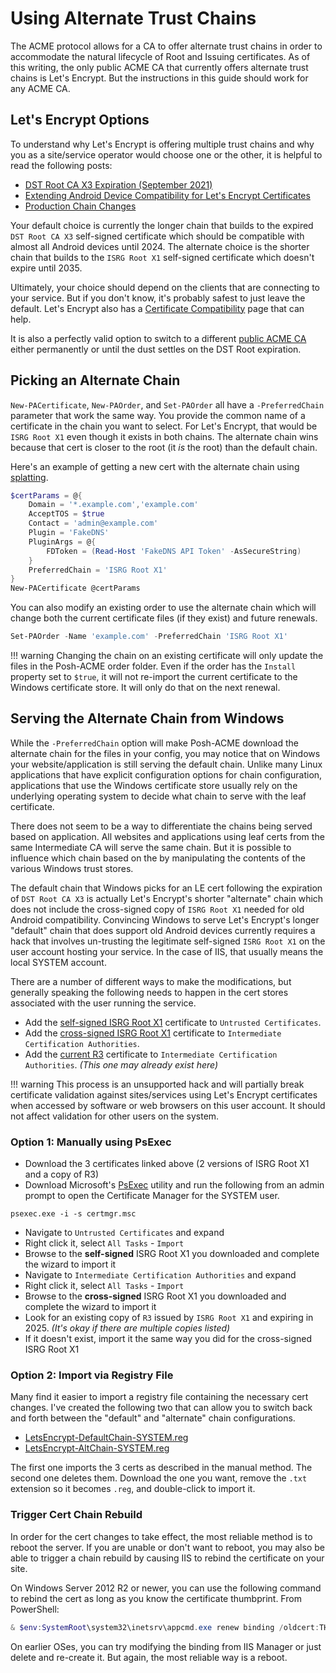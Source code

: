 # Using Alternate Trust Chains

The ACME protocol allows for a CA to offer alternate trust chains in order to accommodate the natural lifecycle of Root and Issuing certificates. As of this writing, the only public ACME CA that currently offers alternate trust chains is Let's Encrypt. But the instructions in this guide should work for any ACME CA.

## Let's Encrypt Options

To understand why Let's Encrypt is offering multiple trust chains and why you as a site/service operator would choose one or the other, it is helpful to read the following posts:

- [DST Root CA X3 Expiration (September 2021)](https://letsencrypt.org/docs/dst-root-ca-x3-expiration-september-2021/)
- [Extending Android Device Compatibility for Let's Encrypt Certificates](https://letsencrypt.org/2020/12/21/extending-android-compatibility.html)
- [Production Chain Changes](https://community.letsencrypt.org/t/production-chain-changes/150739)

Your default choice is currently the longer chain that builds to the expired `DST Root CA X3` self-signed certificate which should be compatible with almost all Android devices until 2024. The alternate choice is the shorter chain that builds to the `ISRG Root X1` self-signed certificate which doesn't expire until 2035.

Ultimately, your choice should depend on the clients that are connecting to your service. But if you don't know, it's probably safest to just leave the default. Let's Encrypt also has a [Certificate Compatibility](https://letsencrypt.org/docs/certificate-compatibility/) page that can help.

It is also a perfectly valid option to switch to a different [public ACME CA](ACME-CA-Comparison.md) either permanently or until the dust settles on the DST Root expiration.

## Picking an Alternate Chain

`New-PACertificate`, `New-PAOrder`, and `Set-PAOrder` all have a `-PreferredChain` parameter that work the same way. You provide the common name of a certificate in the chain you want to select. For Let's Encrypt, that would be `ISRG Root X1` even though it exists in both chains. The alternate chain wins because that cert is closer to the root (it *is* the root) than the default chain.

Here's an example of getting a new cert with the alternate chain using [splatting](https://docs.microsoft.com/en-us/powershell/module/microsoft.powershell.core/about/about_splatting).

```powershell
$certParams = @{
    Domain = '*.example.com','example.com'
    AcceptTOS = $true
    Contact = 'admin@example.com'
    Plugin = 'FakeDNS'
    PluginArgs = @{
        FDToken = (Read-Host 'FakeDNS API Token' -AsSecureString)
    }
    PreferredChain = 'ISRG Root X1'
}
New-PACertificate @certParams
```

You can also modify an existing order to use the alternate chain which will change both the current certificate files (if they exist) and future renewals.

```powershell
Set-PAOrder -Name 'example.com' -PreferredChain 'ISRG Root X1'
```

!!! warning
    Changing the chain on an existing certificate will only update the files in the Posh-ACME order folder. Even if the order has the `Install` property set to `$true`, it will not re-import the current certificate to the Windows certificate store. It will only do that on the next renewal.

## Serving the Alternate Chain from Windows

While the `-PreferredChain` option will make Posh-ACME download the alternate chain for the files in your config, you may notice that on Windows your website/application is still serving the default chain. Unlike many Linux applications that have explicit configuration options for chain configuration, applications that use the Windows certificate store usually rely on the underlying operating system to decide what chain to serve with the leaf certificate.

There does not seem to be a way to differentiate the chains being served based on application. All websites and applications using leaf certs from the same Intermediate CA will serve the same chain. But it is possible to influence which chain based on the by manipulating the contents of the various Windows trust stores.

The default chain that Windows picks for an LE cert following the expiration of `DST Root CA X3` is actually Let's Encrypt's shorter "alternate" chain which does not include the cross-signed copy of `ISRG Root X1` needed for old Android compatibility. Convincing Windows to serve Let's Encrypt's longer "default" chain that does support old Android devices currently requires a hack that involves un-trusting the legitimate self-signed `ISRG Root X1` on the user account hosting your service. In the case of IIS, that usually means the local SYSTEM account.

There are a number of different ways to make the modifications, but generally speaking the following needs to happen in the cert stores associated with the user running the service.

- Add the [self-signed ISRG Root X1](https://letsencrypt.org/certs/isrgrootx1.der) certificate to `Untrusted Certificates`.
- Add the [cross-signed ISRG Root X1](https://letsencrypt.org/certs/isrg-root-x1-cross-signed.der) certificate to `Intermediate Certification Authorities`.
- Add the [current R3](https://letsencrypt.org/certs/lets-encrypt-r3.der) certificate to `Intermediate Certification Authorities`. *(This one may already exist here)*

!!! warning
    This process is an unsupported hack and will partially break certificate validation against sites/services using Let's Encrypt certificates when accessed by software or web browsers on this user account. It should not affect validation for other users on the system.

### Option 1: Manually using PsExec

- Download the 3 certificates linked above (2 versions of ISRG Root X1 and a copy of R3)
- Download Microsoft's [PsExec](https://docs.microsoft.com/en-us/sysinternals/downloads/psexec) utility and run the following from an admin prompt to open the Certificate Manager for the SYSTEM user.

```
psexec.exe -i -s certmgr.msc
```

- Navigate to `Untrusted Certificates` and expand
- Right click it, select `All Tasks` - `Import`
- Browse to the **self-signed** ISRG Root X1 you downloaded and complete the wizard to import it
- Navigate to `Intermediate Certification Authorities` and expand
- Right click it, select `All Tasks` - `Import`
- Browse to the **cross-signed** ISRG Root X1 you downloaded and complete the wizard to import it
- Look for an existing copy of `R3` issued by `ISRG Root X1` and expiring in 2025. *(It's okay if there are multiple copies listed)*
- If it doesn't exist, import it the same way you did for the cross-signed ISRG Root X1

### Option 2: Import via Registry File

Many find it easier to import a registry file containing the necessary cert changes. I've created the following two that can allow you to switch back and forth between the "default" and "alternate" chain configurations.

- [LetsEncrypt-DefaultChain-SYSTEM.reg](../assets/files/LetsEncrypt-DefaultChain-SYSTEM.reg.txt)
- [LetsEncrypt-AltChain-SYSTEM.reg](../assets/files/LetsEncrypt-AltChain-SYSTEM.reg.txt)

The first one imports the 3 certs as described in the manual method. The second one deletes them. Download the one you want, remove the `.txt` extension so it becomes `.reg`, and double-click to import it.

### Trigger Cert Chain Rebuild

In order for the cert changes to take effect, the most reliable method is to reboot the server. If you are unable or don't want to reboot, you may also be able to trigger a chain rebuild by causing IIS to rebind the certificate on your site.

On Windows Server 2012 R2 or newer, you can use the following command to rebind the cert as long as you know the certificate thumbprint.  From PowerShell:

```powershell
& $env:SystemRoot\system32\inetsrv\appcmd.exe renew binding /oldcert:THUMBPRINT /newcert:THUMBPRINT
```

On earlier OSes, you can try modifying the binding from IIS Manager or just delete and re-create it. But again, the most reliable way is a reboot.
